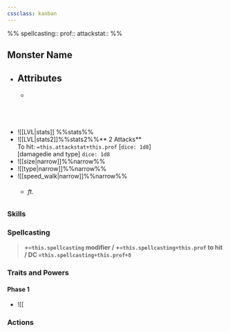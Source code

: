 ```yaml
---
cssclass: kanban
---
```

%%
spellcasting:: 
prof:: 
attackstat:: 
%%
## Monster Name
- ## Attributes
	- <br><br><br><br><br>
- ![[LVL|stats]] %%stats%%
- ![[LVL|stats2]]%%stats2%%** 2 Attacks** <br>To hit: `=this.attackstat+this.prof` [`dice: 1d8`] <br>[damagedie and type] `dice: 1d8`
- ![[size|narrow]]%%narrow%%
- ![[type|narrow]]%%narrow%%
- ![[speed_walk|narrow]]%%narrow%%
	- ###### ft.

### Skills
### Spellcasting
> **+`=this.spellcasting` modifier / +`=this.spellcasting+this.prof` to hit / DC `=this.spellcasting+this.prof+8`**
### Traits and Powers
#### Phase 1
- ![[
### Actions
